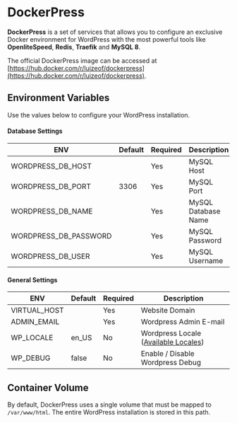 # DockerPress

**DockerPress** is a set of services that allows you to configure an exclusive Docker environment for WordPress with the most powerful tools like **OpenliteSpeed**, **Redis**, **Traefik** and **MySQL 8**.

The official DockerPress image can be accessed at [https://hub.docker.com/r/luizeof/dockerpress](https://hub.docker.com/r/luizeof/dockerpress).

## Environment Variables

Use the values below to configure your WordPress installation.

#### Database Settings

| ENV                   | Default | Required | Description         |
| --------------------- | ------- | -------- | ------------------- |
| WORDPRESS_DB_HOST     |         | Yes      | MySQL Host          |
| WORDPRESS_DB_PORT     | 3306    | Yes      | MySQL Port          |
| WORDPRESS_DB_NAME     |         | Yes      | MySQL Database Name |
| WORDPRESS_DB_PASSWORD |         | Yes      | MySQL Password      |
| WORDPRESS_DB_USER     |         | Yes      | MySQL Username      |

#### General Settings

| ENV          | Default | Required | Description                                                                    |
| ------------ | ------- | -------- | ------------------------------------------------------------------------------ |
| VIRTUAL_HOST |         | Yes      | Website Domain                                                                 |
| ADMIN_EMAIL  |         | Yes      | Wordpress Admin E-mail                                                         |
| WP_LOCALE    | en_US   | No       | Wordpress Locale ([Available Locales](https://translate.wordpress.org/stats/)) |
| WP_DEBUG     | false   | No       | Enable / Disable Wordpress Debug                                               |

## Container Volume

By default, DockerPress uses a single volume that must be mapped to `/var/www/html`. The entire WordPress installation is stored in this path.
